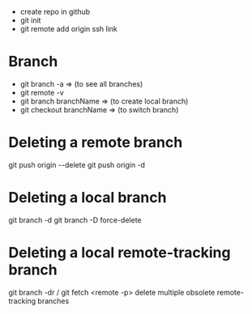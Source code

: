 - create repo in github
- git init
- git remote add origin ssh link

# Branch
- git branch -a           => (to see all branches)
- git remote -v
- git branch branchName  => (to create local branch)
- git checkout branchName =>  (to switch branch)

# Deleting a remote branch
git push origin --delete <branch>
git push origin -d <branch>

# Deleting a local branch
git branch -d <branch>
git branch -D <branch>  force-delete

# Deleting a local remote-tracking branch
git branch -dr <remote>/<branch>
git fetch <remote -p>   delete multiple obsolete remote-tracking branches

